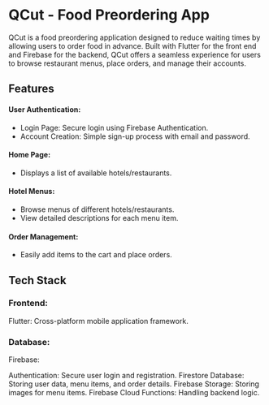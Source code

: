 

# QCut - Food Preordering App
QCut is a food preordering application designed to reduce waiting times by allowing users to order food in advance. Built with Flutter for the front end and Firebase for the backend, QCut offers a seamless experience for users to browse restaurant menus, place orders, and manage their accounts.


## Features

#### User Authentication:

- Login Page: Secure login using Firebase Authentication.
- Account Creation: Simple sign-up process with email and password.
#### Home Page:

- Displays a list of available hotels/restaurants.

#### Hotel Menus:

- Browse menus of different hotels/restaurants.
- View detailed descriptions for each menu item.

#### Order Management:

- Easily add items to the cart and place orders.
## Tech Stack
### Frontend:

Flutter: Cross-platform mobile application framework.

### Database:

Firebase:

Authentication: Secure user login and registration.
Firestore Database: Storing user data, menu items, and order details.
Firebase Storage: Storing images for menu items.
Firebase Cloud Functions: Handling backend logic.
